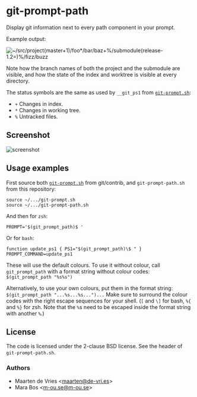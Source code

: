 # git-prompt-path

Display git information next to every path component in your prompt.

Example output:

  ![~/src/project(master+1)/foo*/bar/baz+%/submodule(release-1.2=)%/fizz/buzz][1]

Note how the branch names of both the project and the submodule are
visible, and how the state of the index and worktree is visible at every
directory.

The status symbols are the same as used by `__git_ps1` from [`git-prompt.sh`][2]:

 - `+` Changes in index.
 - `*` Changes in working tree.
 - `%` Untracked files.

## Screenshot

![screenshot][3]

## Usage examples

First source both [`git-prompt.sh`][2] from git/contrib,
and `git-prompt-path.sh` from this repository:

    source ~/.../git-prompt.sh
    source ~/.../git-prompt-path.sh

And then for `zsh`:

    PROMPT='$(git_prompt_path)$ '


Or for `bash`:

    function update_ps1 { PS1="$(git_prompt_path)\$ " }
    PROMPT_COMMAND=update_ps1


These will use the default colours. To use it without colour, call
`git_prompt_path` with a format string without colour codes:
  `$(git_prompt_path "%s%s")`

Alternatively, to use your own colours, put them in the format string:
  `$(git_prompt_path "...%s...%s...")...`
Make sure to surround the colour codes with the right escape sequences for
your shell. (`[` and `\]` for bash, `%{` and `%}` for zsh. Note that the `%`s need to
be escaped inside the format string with another `%`.)

[1]: https://raw.githubusercontent.com/m-ou-se/git-prompt-path/screenshot/example-output.png
[2]: https://github.com/git/git/blob/master/contrib/completion/git-prompt.sh
[3]: https://raw.githubusercontent.com/m-ou-se/git-prompt-path/screenshot/screenshot.png

## License

The code is licensed under the 2-clause BSD license.
See the header of `git-prompt-path.sh`.

### Authors

- Maarten de Vries \<maarten@de-vri.es\>
- Mara Bos \<m-ou.se@m-ou.se\>

